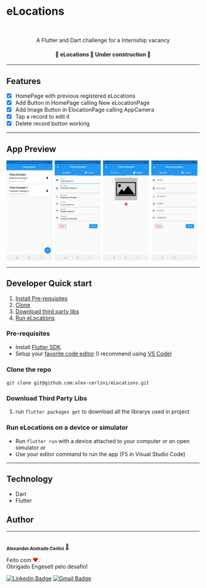 # eLocations
<br />

<p align="center">A Flutter and Dart challenge for a Internship vacancy</p>

<h4 align="center"> 
	🚧  eLocations 🚀 Under construction  🚧
</h4>

---

## Features

- [X] HomePage with previous registered eLocations
- [X] Add Button in HomePage calling New eLocationPage
- [X] Add Image Button in ElocationPage calling AppCamera
- [X] Tap a record to edit it
- [X] Delete record button working

---

## App Preview
<p>
<img src="print_screen/all_prints.png" width="700 style="margin: 20px;">
</p>

---

## Developer Quick start

1. [Install Pre-requisites](#pre-requisites)
1. [Clone](#clone-the-repo)
1. [Download third party libs](#download-third-party-libs)
1. [Run eLocations](#run-eLocations-on-a-device-or-simulator)


### Pre-requisites

* Install [Flutter SDK](https://flutter.dev/docs/get-started/install).
* Setup your [favorite code editor](https://flutter.dev/docs/get-started/editor) (I recommend using [VS Code](https://code.visualstudio.com/))

### Clone the repo
    git clone git@github.com:alex-cerlini/eLocations.git


### Download Third Party Libs
1. run ```flutter packages get``` to download all the librarys used in project


### Run eLocations on a device or simulator
* Run `flutter run` with a device attached to your computer or an open simulator
or
* Use your editor command to run the app (F5 in Visual Studio Code)

---

## Technology
- Dart
- Flutter

## Author
---

<a href="https://github.com/alex-cerlini">
 <img style="border-radius: 50%;" src="https://avatars.githubusercontent.com/u/56663683?v=4" width="100px;" alt=""/>
 <br />
 <sub><b>Alexander Andrade Cerlini</b></sub></a> <a href="https://github.com/alex-cerlini" title="Alex Cerlini">🚀</a>


Feito com <span style="color: red">♥</span>.
<br/>Obrigado Engeselt pelo desafio!

[![Linkedin Badge](https://img.shields.io/badge/-AlexCerlini-blue?style=flat-square&logo=Linkedin&logoColor=white&link=https://www.linkedin.com/in/alexander-andrade-cerlini-560982119/)](https://www.linkedin.com/in/alexander-andrade-cerlini-560982119/) 
[![Gmail Badge](https://img.shields.io/badge/-alexcerlinii@gmail.com-c14438?style=flat-square&logo=Gmail&logoColor=white&link=mailto:alexcerlinii@gmail.com)](mailto:alexcerlinii@gmail.com)